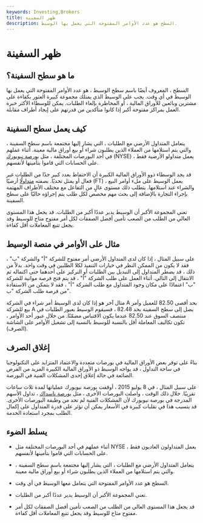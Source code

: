 ```yaml
---
keywords: Investing,Brokers
title: ظهر السفينة
description: السطح هو عدد الأوامر المفتوحة التي يعمل بها الوسيط.
---
```


# ظهر السفينة
## ما هو سطح السفينة؟

السطح ، المعروف أيضًا باسم سطح الوسيط ، هو عدد الأوامر المفتوحة التي يعمل بها الوسيط في أي وقت. يجب على الوسيط الذي يمتلك مجموعة كبيرة العثور بكفاءة على مشترين وبائعين للأوراق المالية ، أو المخاطرة بإلغاء الطلبات. يمكن للوسطاء الأكثر خبرة العمل بمراكز مفتوحة أكبر إذا كانوا متأكدين من قدرتهم على إيجاد أطراف مقابلة.

## كيف يعمل سطح السفينة

يتعامل المتداول الأرضي مع الطلبات ، التي يشار إليها مجتمعة باسم سطح السفينة ، والتي يتم استلامها من العملاء الذين يطلبون شراء أو بيع أوراق مالية معينة. أثناء عملهم في أحد البورصات المختلفة ، مثل [بورصة نيويورك](/nyse) (NYSE) ، يعمل متداولو الأرضية فقط على الحسابات التي قاموا بتأمينها لأنفسهم.

قد يجد الوسطاء ذوو الأوراق المالية الكبيرة أن الاحتفاظ بعدد كبير جدًا من الطلبات غير فعال أو يمثل تحديًا. بصفته [متداولًا](/floortrader) أرضيًا (FT) ، يعمل الوسيط على ملء أوامر البيع والشراء عند استلامها. يتطلب ذلك مستوى عالٍ من التفاعل مع مختلف الأطراف المهتمة بإجراء التجارة بالإضافة إلى بحث مهم مخصص لكل طلب يتم إجراؤه حاليًا على سطح السفينة.

تعني المجموعة الأكبر أن الوسيط يدير عددًا أكبر من الطلبات. قد يجعل هذا المستوى العالي من الطلب من الصعب تأمين أفضل الصفقات لكل أمر مفتوح متاح للوسيط وقد يجعل تتبع المعاملات أقل كفاءة.

## مثال على الأوامر في منصة الوسيط

على سبيل المثال ، إذا كان لدى المتداول الأرضي أمر مفتوح للشركة "أ" والشركة "ب" ، فقد لا يكون من الممكن النظر في خيارات التنفيذ لكلا الطلبين في وقت واحد. بدلاً من ذلك ، قد يضطر المتداول إلى التبديل بين الطلبات أو التركيز على أحدهما حتى اكتماله ثم الانتقال إلى التالي. أثناء العمل على طلب الشركة "أ" ، قد يتم فتح فرصة مواتية للشركة "ب" اعتمادًا على مكان وجود المتداول مع طلب الشركة "أ" ، فقد لا يتمكن من الاستفادة من فرصة طلب الشركة "ب".

مثال آخر هو إذا كان لدى الوسيط أمر شراء في الشركة A بحد أقصى 82.50 للعميل وأمر بيع للشركة A يصل إلى سطح السفينة بحد 82.48 ، فسيقوم الوسيط بعبور الطلبات في منتصف السوق عند 82.50 عندما يكون الاقتباس مضمّنًا. من خلال عبور أحد الأوامر ، تكون تكاليف المعاملة أقل بالنسبة للوسيط بالنسبة إلى تشغيل الأوامر على الشاشة (الصرف).

## إغلاق الصرف

بناءً على توفر بعض الأوراق المالية في بورصات متعددة والاعتماد المتزايد على التكنولوجيا في ساحة التداول ، قد يواجه الوسيط ذو الأوراق المالية الكبيرة المزيد من الفرص الضائعة في حالة إغلاق إحدى المشكلات الفنية في البورصة.

على سبيل المثال ، في 8 يوليو 2015 ، أوقفت بورصة نيويورك عملياتها لمدة ثلاث ساعات تقريبًا. خلال ذلك الوقت ، واصلت البورصات الأخرى ، مثل [بورصة ناسداك](/nasdaq) ، تداول الأسهم المدرجة في بورصة نيويورك لأن المشكلات الفنية لم تحد من وظيفة البورصات الأخرى. قد يتسبب هذا في تقلبات كبيرة في الأسعار يمكن أن تؤثر على قدرة المتداول على إكمال الطلب بمجرد استعادة الخدمة.

## يسلط الضوء

- أثناء عملهم في أحد البورصات المختلفة مثل NYSE ، يعمل المتداولون العاديون فقط على الحسابات التي قاموا بتأمينها لأنفسهم.

- يتعامل المتداول الأرضي مع الطلبات ، التي يشار إليها مجتمعة باسم سطح السفينة ، والتي يتم استلامها من العملاء الذين يطلبون شراء أو بيع أوراق مالية معينة.

- السطح هو عدد الأوامر المفتوحة التي يتعامل معها الوسيط في أي وقت.

- تعني المجموعة الأكبر أن الوسيط يدير عددًا أكبر من الطلبات.

- قد يجعل هذا المستوى العالي من الطلب من الصعب تأمين أفضل الصفقات لكل أمر مفتوح متاح للوسيط وقد يجعل تتبع المعاملات أقل كفاءة.

